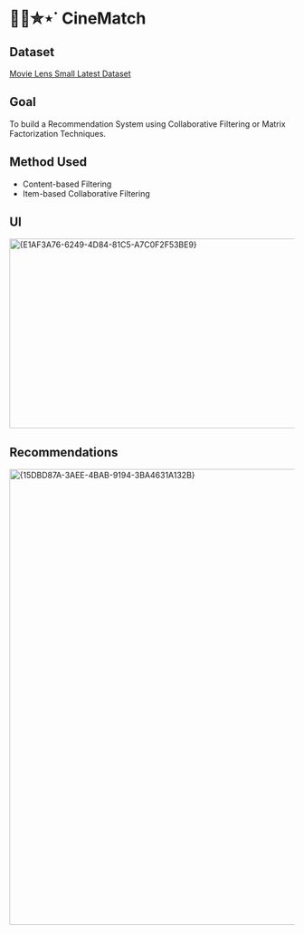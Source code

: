 <h1> 🍿🎥✮⋆˙ CineMatch </h1>

## Dataset
[Movie Lens Small Latest Dataset](https://www.kaggle.com/datasets/shubhammehta21/movie-lens-small-latest-dataset)

## Goal
To build a Recommendation System using Collaborative Filtering or Matrix Factorization Techniques.

## Method Used
- Content-based Filtering
- Item-based Collaborative Filtering

## UI
<img width="1254" height="335" alt="{E1AF3A76-6249-4D84-81C5-A7C0F2F53BE9}" src="https://github.com/user-attachments/assets/dd90e025-93ed-439d-be3e-9a9a0982e05f" />

## Recommendations
<img width="1769" height="805" alt="{15DBD87A-3AEE-4BAB-9194-3BA4631A132B}" src="https://github.com/user-attachments/assets/f8b75487-e17e-43ff-8925-3e8b9c73a22f" />
